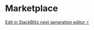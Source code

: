 # Marketplace

[Edit in StackBlitz next generation editor ⚡️](https://stackblitz.com/~/github.com/Erick-Ochieng56/Marketplace)